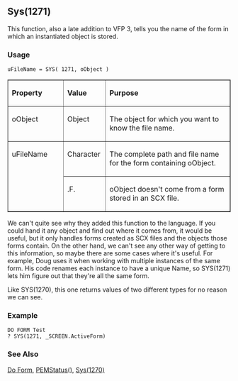 ## Sys(1271)

This function, also a late addition to VFP 3, tells you the name of the form in which an instantiated object is stored.

### Usage

```foxpro
uFileName = SYS( 1271, oObject )
```
<table border cellspacing=0 cellpadding=0 width=100%>
<tr>
  <td width=25% valign=top>
  <p><b>Property</b></p>
  </td>
  <td width=14% valign=top>
  <p><b>Value</b></p>
  </td>
  <td width=61% valign=top>
  <p><b>Purpose</b></p>
  </td>
 </tr>
<tr>
  <td width=25% valign=top>
  <p>oObject</p>
  </td>
  <td width=14% valign=top>
  <p>Object</p>
  </td>
  <td width=61% valign=top>
  <p>The object for which you want to know the file name.</p>
  </td>
 </tr>
<tr>
  <td width=25% rowspan=2 valign=top>
  <p>uFileName</p>
  </td>
  <td width=14% valign=top>
  <p>Character</p>
  </td>
  <td width=61% valign=top>
  <p>The complete path and file name for the form containing oObject.</p>
  </td>
 </tr>
<tr>
  <td width=19% valign=top>
  <p>.F.</p>
  </td>
  <td width=81% valign=top>
  <p>oObject doesn't come from a form stored in an SCX file.</p>
  </td>
 </tr>
</table>

We can't quite see why they added this function to the language. If you could hand it any object and find out where it comes from, it would be useful, but it only handles forms created as SCX files and the objects those forms contain. On the other hand, we can't see any other way of getting to this information, so maybe there are some cases where it's useful. For example, Doug uses it when working with multiple instances of the same form. His code renames each instance to have a unique Name, so SYS(1271) lets him figure out that they're all the same form.

Like SYS(1270), this one returns values of two different types for no reason we can see.

### Example

```foxpro
DO FORM Test
? SYS(1271, _SCREEN.ActiveForm)
```
### See Also

[Do Form](s4g354.md), [PEMStatus()](s4g654.md), [Sys(1270)](s4g576.md)